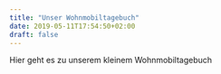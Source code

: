 ```yaml
---
title: "Unser Wohnmobiltagebuch"
date: 2019-05-11T17:54:50+02:00
draft: false
---
```


Hier geht es zu unserem kleinem Wohnmobiltagebuch
